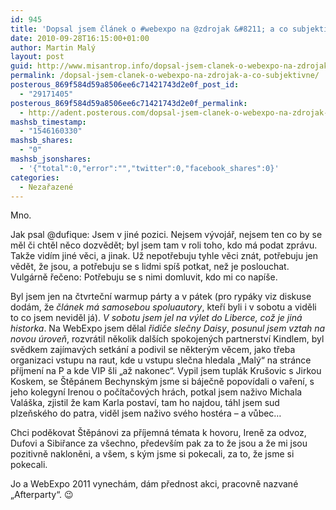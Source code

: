 ```yaml
---
id: 945
title: 'Dopsal jsem článek o #webexpo na @zdrojak &#8211; a co subjektivně?'
date: 2010-09-28T16:15:00+01:00
author: Martin Malý
layout: post
guid: http://www.misantrop.info/dopsal-jsem-clanek-o-webexpo-na-zdrojak-a-co-subjektivne/
permalink: /dopsal-jsem-clanek-o-webexpo-na-zdrojak-a-co-subjektivne/
posterous_869f584d59a8506ee6c71421743d2e0f_post_id:
  - "29171405"
posterous_869f584d59a8506ee6c71421743d2e0f_permalink:
  - http://adent.posterous.com/dopsal-jsem-clanek-o-webexpo-na-zdrojak-a-co
mashsb_timestamp:
  - "1546160330"
mashsb_shares:
  - "0"
mashsb_jsonshares:
  - '{"total":0,"error":"","twitter":0,"facebook_shares":0}'
categories:
  - Nezařazené
---
```

Mno.

Jak psal @dufique: Jsem v jin&eacute; pozici. Nejsem v&yacute;voj&aacute;ř, nejsem ten co by se měl či chtěl něco dozvědět; byl jsem tam v roli toho, kdo m&aacute; podat zpr&aacute;vu. Takže vid&iacute;m jin&eacute; věci, a jinak. Už nepotřebuju tyhle věci zn&aacute;t, potřebuju jen vědět, že jsou, a potřebuju se s lidmi sp&iacute;&scaron; potkat, než je poslouchat. Vulg&aacute;rně řečeno: Potřebuju se s nimi domluvit, kdo mi co nap&iacute;&scaron;e.

Byl jsem jen na čtvrtečn&iacute; warmup p&aacute;rty a v p&aacute;tek (pro ryp&aacute;ky viz diskuse dod&aacute;m, že _čl&aacute;nek m&aacute; samosebou spoluautory_, kteř&iacute; byli i v sobotu a viděli to co jsem neviděl j&aacute;). _V sobotu jsem jel na v&yacute;let do Liberce, což je jin&aacute; historka_. Na WebExpo jsem dělal _řidiče slečny Daisy_, _posunul jsem vztah na novou &uacute;roveň_, rozvr&aacute;til několik dal&scaron;&iacute;ch spokojen&yacute;ch partnerstv&iacute; Kindlem, byl svědkem zaj&iacute;mav&yacute;ch setk&aacute;n&iacute; a podivil se někter&yacute;m věcem, jako třeba organizaci vstupu na raut, kde u vstupu slečna hledala &#8222;Mal&yacute;&#8220; na str&aacute;nce př&iacute;jmen&iacute; na P a kde VIP &scaron;li &#8222;až nakonec&#8220;. Vypil jsem tupl&aacute;k Kru&scaron;ovic s Jirkou Koskem, se &Scaron;těp&aacute;nem Bechynsk&yacute;m jsme si b&aacute;ječně popov&iacute;dali o vařen&iacute;, s jeho kolegyn&iacute; Irenou o poč&iacute;tačov&yacute;ch hr&aacute;ch, potkal jsem naživo Michala Val&aacute;&scaron;ka, zjistil že kam Karla postav&iacute;, tam ho najdou, t&aacute;hl jsem sud plzeňsk&eacute;ho do patra, viděl jsem naživo sv&eacute;ho host&eacute;ra &#8211; a vůbec&#8230;

Chci poděkovat &Scaron;těp&aacute;novi za př&iacute;jemn&aacute; t&eacute;mata k hovoru, Ireně za odvoz, Dufovi a Sibiřance za v&scaron;echno, předev&scaron;&iacute;m pak za to že jsou a že mi jsou pozitivně nakloněni, a v&scaron;em, s k&yacute;m jsme si pokecali, za to, že jsme si pokecali.

Jo a WebExpo 2011 vynech&aacute;m, d&aacute;m přednost akci, pracovně nazvan&eacute; &#8222;Afterparty&#8220;. 😉